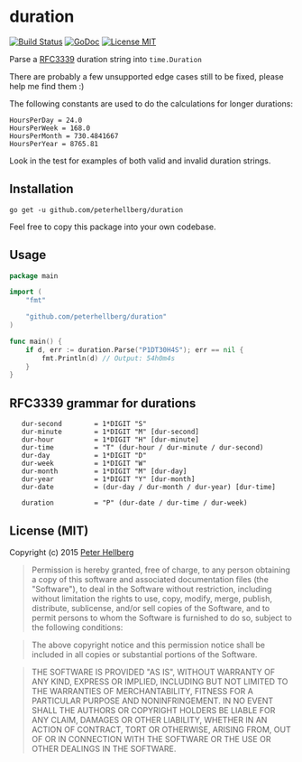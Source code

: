 # duration

[![Build Status](https://travis-ci.org/peterhellberg/duration.svg?branch=master)](https://travis-ci.org/peterhellberg/duration)
[![GoDoc](https://img.shields.io/badge/godoc-reference-blue.svg?style=flat)](https://godoc.org/github.com/peterhellberg/duration)
[![License MIT](https://img.shields.io/badge/license-MIT-lightgrey.svg?style=flat)](https://github.com/peterhellberg/duration#license-mit)

Parse a [RFC3339](https://www.ietf.org/rfc/rfc3339.txt) duration string into `time.Duration`

There are probably a few unsupported edge cases still to be fixed, please help me find them :)

The following constants are used to do the calculations for longer durations:

```
HoursPerDay = 24.0
HoursPerWeek = 168.0
HoursPerMonth = 730.4841667
HoursPerYear = 8765.81
```

Look in the test for examples of both valid and invalid duration strings.

## Installation

    go get -u github.com/peterhellberg/duration

Feel free to copy this package into your own codebase.

## Usage

```go
package main

import (
	"fmt"

	"github.com/peterhellberg/duration"
)

func main() {
	if d, err := duration.Parse("P1DT30H4S"); err == nil {
		fmt.Println(d) // Output: 54h0m4s
	}
}
```

## RFC3339 grammar for durations

```
   dur-second        = 1*DIGIT "S"
   dur-minute        = 1*DIGIT "M" [dur-second]
   dur-hour          = 1*DIGIT "H" [dur-minute]
   dur-time          = "T" (dur-hour / dur-minute / dur-second)
   dur-day           = 1*DIGIT "D"
   dur-week          = 1*DIGIT "W"
   dur-month         = 1*DIGIT "M" [dur-day]
   dur-year          = 1*DIGIT "Y" [dur-month]
   dur-date          = (dur-day / dur-month / dur-year) [dur-time]

   duration          = "P" (dur-date / dur-time / dur-week)
```

## License (MIT)

Copyright (c) 2015 [Peter Hellberg](http://c7.se/)

> Permission is hereby granted, free of charge, to any person obtaining
> a copy of this software and associated documentation files (the
> "Software"), to deal in the Software without restriction, including
> without limitation the rights to use, copy, modify, merge, publish,
> distribute, sublicense, and/or sell copies of the Software, and to
> permit persons to whom the Software is furnished to do so, subject to
> the following conditions:

> The above copyright notice and this permission notice shall be
> included in all copies or substantial portions of the Software.

> THE SOFTWARE IS PROVIDED "AS IS", WITHOUT WARRANTY OF ANY KIND,
> EXPRESS OR IMPLIED, INCLUDING BUT NOT LIMITED TO THE WARRANTIES OF
> MERCHANTABILITY, FITNESS FOR A PARTICULAR PURPOSE AND
> NONINFRINGEMENT. IN NO EVENT SHALL THE AUTHORS OR COPYRIGHT HOLDERS BE
> LIABLE FOR ANY CLAIM, DAMAGES OR OTHER LIABILITY, WHETHER IN AN ACTION
> OF CONTRACT, TORT OR OTHERWISE, ARISING FROM, OUT OF OR IN CONNECTION
> WITH THE SOFTWARE OR THE USE OR OTHER DEALINGS IN THE SOFTWARE.
